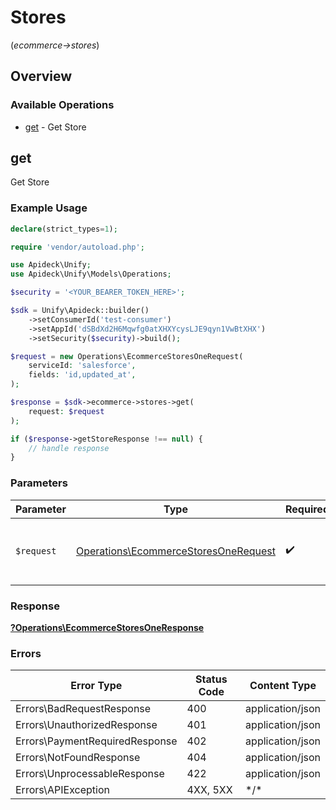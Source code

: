 # Stores
(*ecommerce->stores*)

## Overview

### Available Operations

* [get](#get) - Get Store

## get

Get Store

### Example Usage

```php
declare(strict_types=1);

require 'vendor/autoload.php';

use Apideck\Unify;
use Apideck\Unify\Models\Operations;

$security = '<YOUR_BEARER_TOKEN_HERE>';

$sdk = Unify\Apideck::builder()
    ->setConsumerId('test-consumer')
    ->setAppId('dSBdXd2H6Mqwfg0atXHXYcysLJE9qyn1VwBtXHX')
    ->setSecurity($security)->build();

$request = new Operations\EcommerceStoresOneRequest(
    serviceId: 'salesforce',
    fields: 'id,updated_at',
);

$response = $sdk->ecommerce->stores->get(
    request: $request
);

if ($response->getStoreResponse !== null) {
    // handle response
}
```

### Parameters

| Parameter                                                                                    | Type                                                                                         | Required                                                                                     | Description                                                                                  |
| -------------------------------------------------------------------------------------------- | -------------------------------------------------------------------------------------------- | -------------------------------------------------------------------------------------------- | -------------------------------------------------------------------------------------------- |
| `$request`                                                                                   | [Operations\EcommerceStoresOneRequest](../../Models/Operations/EcommerceStoresOneRequest.md) | :heavy_check_mark:                                                                           | The request object to use for the request.                                                   |

### Response

**[?Operations\EcommerceStoresOneResponse](../../Models/Operations/EcommerceStoresOneResponse.md)**

### Errors

| Error Type                     | Status Code                    | Content Type                   |
| ------------------------------ | ------------------------------ | ------------------------------ |
| Errors\BadRequestResponse      | 400                            | application/json               |
| Errors\UnauthorizedResponse    | 401                            | application/json               |
| Errors\PaymentRequiredResponse | 402                            | application/json               |
| Errors\NotFoundResponse        | 404                            | application/json               |
| Errors\UnprocessableResponse   | 422                            | application/json               |
| Errors\APIException            | 4XX, 5XX                       | \*/\*                          |
